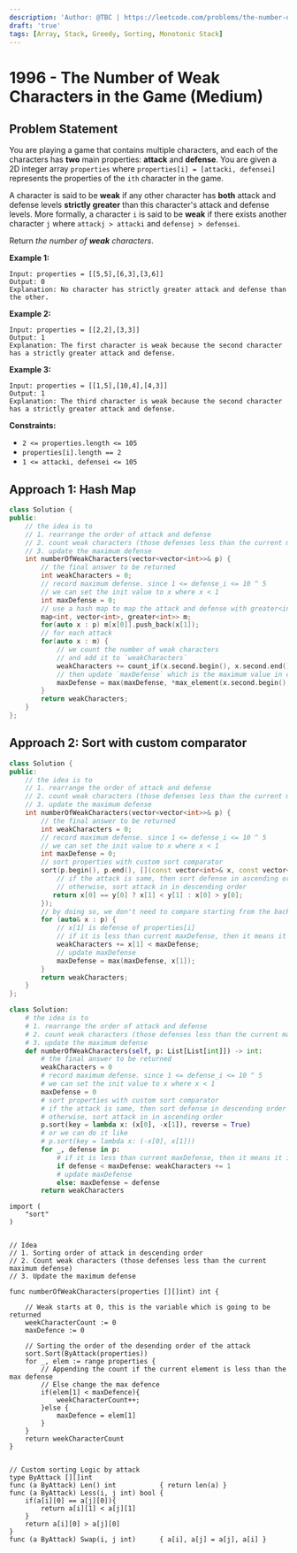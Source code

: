 ```yaml
---
description: 'Author: @TBC | https://leetcode.com/problems/the-number-of-weak-characters-in-the-game/'
draft: 'true'
tags: [Array, Stack, Greedy, Sorting, Monotonic Stack]
---
```


# 1996 - The Number of Weak Characters in the Game (Medium) 

## Problem Statement

You are playing a game that contains multiple characters, and each of the characters has **two** main properties: **attack** and **defense**. You are given a 2D integer array `properties` where `properties[i] = [attacki, defensei]` represents the properties of the `ith` character in the game.

A character is said to be **weak** if any other character has **both** attack and defense levels **strictly greater** than this character's attack and defense levels. More formally, a character `i` is said to be **weak** if there exists another character `j` where `attackj > attacki` and `defensej > defensei`.

Return *the number of **weak** characters*.

**Example 1:**

```
Input: properties = [[5,5],[6,3],[3,6]]
Output: 0
Explanation: No character has strictly greater attack and defense than the other.
```

**Example 2:**

```
Input: properties = [[2,2],[3,3]]
Output: 1
Explanation: The first character is weak because the second character has a strictly greater attack and defense.
```

**Example 3:**

```
Input: properties = [[1,5],[10,4],[4,3]]
Output: 1
Explanation: The third character is weak because the second character has a strictly greater attack and defense.
```

**Constraints:**

- `2 <= properties.length <= 105`
- `properties[i].length == 2`
- `1 <= attacki, defensei <= 105`

## Approach 1: Hash Map

<SolutionAuthor name="@wingkwong"/>

```cpp
class Solution {
public:
    // the idea is to
    // 1. rearrange the order of attack and defense
    // 2. count weak characters (those defenses less than the current maximum defense)
    // 3. update the maximum defense
    int numberOfWeakCharacters(vector<vector<int>>& p) {
        // the final answer to be returned
        int weakCharacters = 0;
        // record maximum defense. since 1 <= defense_i <= 10 ^ 5
        // we can set the init value to x where x < 1
        int maxDefense = 0;
        // use a hash map to map the attack and defense with greater<int> as a key_compare
        map<int, vector<int>, greater<int>> m;
        for(auto x : p) m[x[0]].push_back(x[1]);
        // for each attack
        for(auto x : m) {
            // we count the number of weak characters 
            // and add it to `weakCharacters`
            weakCharacters += count_if(x.second.begin(), x.second.end(), [&](int curDefense){ return curDefense < maxDefense;});
            // then update `maxDefense` which is the maximum value in current defenses
            maxDefense = max(maxDefense, *max_element(x.second.begin(), x.second.end()));
        }
        return weakCharacters;
    }
};
```

## Approach 2: Sort with custom comparator

<SolutionAuthor name="@wingkwong"/>

```cpp
class Solution {
public:
    // the idea is to
    // 1. rearrange the order of attack and defense
    // 2. count weak characters (those defenses less than the current maximum defense)
    // 3. update the maximum defense
    int numberOfWeakCharacters(vector<vector<int>>& p) {
        // the final answer to be returned
        int weakCharacters = 0;
        // record maximum defense. since 1 <= defense_i <= 10 ^ 5
        // we can set the init value to x where x < 1
        int maxDefense = 0;
        // sort properties with custom sort comparator
        sort(p.begin(), p.end(), [](const vector<int>& x, const vector<int>& y) {
            // if the attack is same, then sort defense in ascending order  
            // otherwise, sort attack in in descending order 
           return x[0] == y[0] ? x[1] < y[1] : x[0] > y[0];
        });
        // by doing so, we don't need to compare starting from the back
        for (auto& x : p) {
            // x[1] is defense of properties[i]
            // if it is less than current maxDefense, then it means it is a weak character
            weakCharacters += x[1] < maxDefense;
            // update maxDefense
            maxDefense = max(maxDefense, x[1]);
        }
        return weakCharacters;
    }
};
```

<SolutionAuthor name="@wingkwong"/>

```py
class Solution:
    # the idea is to
    # 1. rearrange the order of attack and defense
    # 2. count weak characters (those defenses less than the current maximum defense)
    # 3. update the maximum defense
    def numberOfWeakCharacters(self, p: List[List[int]]) -> int:
        # the final answer to be returned
        weakCharacters = 0
        # record maximum defense. since 1 <= defense_i <= 10 ^ 5
        # we can set the init value to x where x < 1
        maxDefense = 0
        # sort properties with custom sort comparator
        # if the attack is same, then sort defense in descending order  
        # otherwise, sort attack in in ascending order 
        p.sort(key = lambda x: (x[0], -x[1]), reverse = True)
		# or we can do it like 
		# p.sort(key = lambda x: (-x[0], x[1]))
        for _, defense in p:
            # if it is less than current maxDefense, then it means it is a weak character
            if defense < maxDefense: weakCharacters += 1
            # update maxDefense
            else: maxDefense = defense
        return weakCharacters
```

<SolutionAuthor name="@iraycd" />

```golang
import (
    "sort"
)


// Idea
// 1. Sorting order of attack in descending order
// 2. Count weak characters (those defenses less than the current maximum defense)
// 3. Update the maximum defense

func numberOfWeakCharacters(properties [][]int) int {
    
    // Weak starts at 0, this is the variable which is going to be returned
    weekCharacterCount := 0
    maxDefence := 0
    
    // Sorting the order of the desending order of the attack
    sort.Sort(ByAttack(properties))
    for _, elem := range properties {
        // Appending the count if the current element is less than the max defense 
        // Else change the max defence
        if(elem[1] < maxDefence){
            weekCharacterCount++;
        }else {
            maxDefence = elem[1]
        }
    }
    return weekCharacterCount
}


// Custom sorting Logic by attack
type ByAttack [][]int
func (a ByAttack) Len() int           { return len(a) }
func (a ByAttack) Less(i, j int) bool { 
    if(a[i][0] == a[j][0]){
        return a[i][1] < a[j][1]
    }
    return a[i][0] > a[j][0] 
}
func (a ByAttack) Swap(i, j int)      { a[i], a[j] = a[j], a[i] }
```
